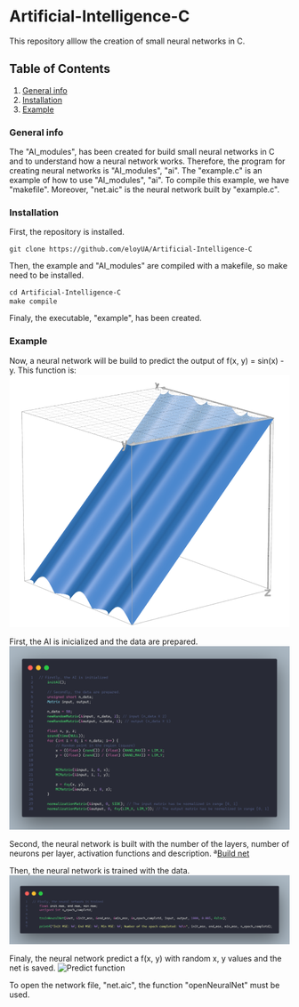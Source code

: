 # Artificial-Intelligence-C
This repository alllow the creation of small neural networks in C.

## Table of Contents
1. [General info](#general-info)
2. [Installation](#installation)
3. [Example](#example)

### General info
The "AI_modules", has been created for build small neural networks in C and to understand how a neural network works.
Therefore, the program for creating neural networks is "AI_modules", "ai".
The "example.c" is an example of how to use "AI_modules", "ai". To compile this example, we have "makefile". Moreover, "net.aic"
is the neural network built by "example.c".

### Installation
First, the repository is installed.
```
git clone https://github.com/eloyUA/Artificial-Intelligence-C
```

Then, the example and "AI_modules" are compiled with a makefile, so make need to be installed.
```
cd Artificial-Intelligence-C
make compile
```

Finaly, the executable, "example", has been created.

### Example
Now, a neural network will be build to predict the output of f(x, y) = sin(x) - y. This function is:
![Function](/screenshots/function.png)

First, the AI is inicialized and the data are prepared.
![Data](/screenshots/prepare_data.png)

Second, the neural network is built with the number of the layers, number of neurons per layer, activation functions and description.
ª[Build net](/screenshots/build_net.png)

Then, the neural network is trained with the data.
![Train net](/screenshots/train_net.png)

Finaly, the neural network predict a f(x, y) with random x, y values and the net is saved.
![Predict function](/screenshots/prediction.png)

To open the network file, "net.aic", the function "openNeuralNet" must be used.
